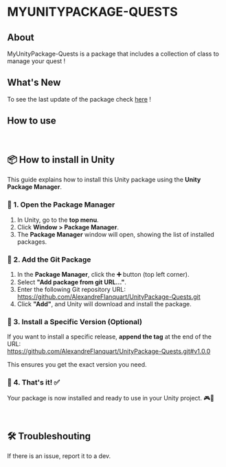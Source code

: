 # MYUNITYPACKAGE-QUESTS 

## About
MyUnityPackage-Quests is a package that includes a collection of class to manage your quest !

## What's New
To see the last update of the package check [here](CHANGELOG.md) !

## How to use


<br>

## 📦 How to install in Unity
This guide explains how to install this Unity package using the **Unity Package Manager**.

### 🔹 1. Open the Package Manager
1. In Unity, go to the **top menu**.
2. Click **Window > Package Manager**.
3. The **Package Manager** window will open, showing the list of installed packages.

### 🔹 2. Add the Git Package
1. In the **Package Manager**, click the **➕** button (top left corner).
2. Select **"Add package from git URL..."**.
3. Enter the following Git repository URL: <br>
   https://github.com/AlexandreFlanquart/UnityPackage-Quests.git
4. Click **"Add"**, and Unity will download and install the package.

### 🔹 3. Install a Specific Version (Optional)
If you want to install a specific release, **append the tag** at the end of the URL: <br>
https://github.com/AlexandreFlanquart/UnityPackage-Quests.git#v1.0.0

This ensures you get the exact version you need.

### 🔹 4. That's it! ✅
Your package is now installed and ready to use in your Unity project. 🎮🚀

<br>

## 🛠️ Troubleshouting
If there is an issue, report it to a dev.
